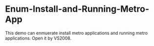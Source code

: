 # Enum-Install-and-Running-Metro-App


This demo can enmuerate install metro applications and running metro applications.
Open it by VS2008.
